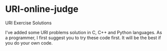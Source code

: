 # URI-online-judge
URI Exercise Solutions

I've added some URI problems solution in C, C++ and Python languages. As a programmer, I first suggest you to try these code first. It will be the best if you do your own code.
